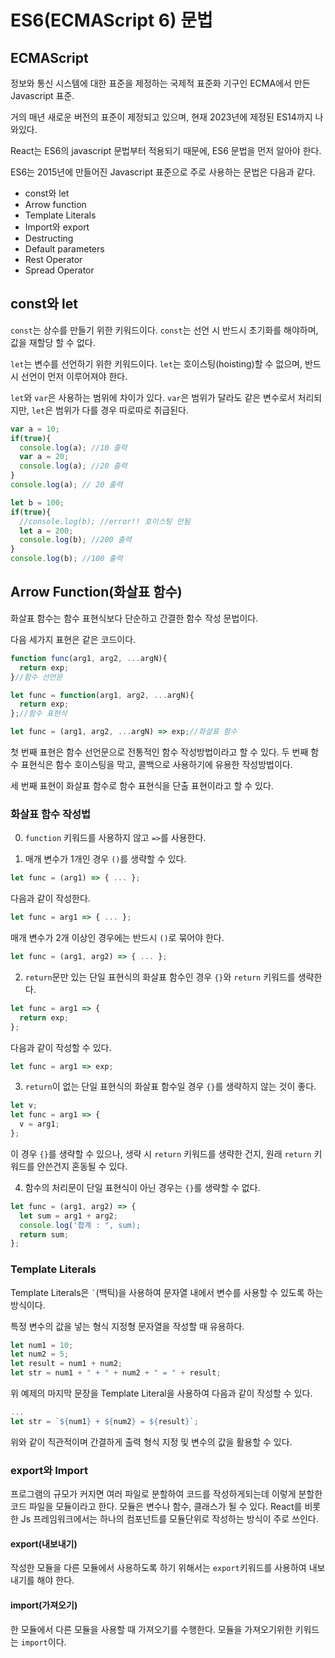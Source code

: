 # ES6(ECMAScript 6) 문법
## ECMAScript
정보와 통신 시스템에 대한 표준을 제정하는 국제적 표준화 기구인 ECMA에서 만든 Javascript 표준.

거의 매년 새로운 버전의 표준이 제정되고 있으며, 현재 2023년에 제정된 ES14까지 나와있다.

React는 ES6의 javascript 문법부터 적용되기 때문에, ES6 문법을 먼저 알아야 한다.

ES6는 2015년에 만들어진 Javascript 표준으로 주로 사용하는 문법은 다음과 같다.
- const와 let
- Arrow function
- Template Literals
- Import와 export
- Destructing
- Default parameters
- Rest Operator
- Spread Operator

## const와 let
``const``는 상수를 만들기 위한 키워드이다. ``const``는 선언 시 반드시 초기화를 해야하며, 값을 재할당 할 수 없다.

``let``는 변수를 선언하기 위한 키워드이다. ``let``는 호이스팅(hoisting)할 수 없으며, 반드시 선언이 먼저 이루어져야 한다.

``let``와 ``var``은 사용하는 범위에 차이가 있다. ``var``은 범위가 달라도 같은 변수로서 처리되지만, ``let``은 범위가 다를 경우 따로따로 취급된다.
```javascript
var a = 10;
if(true){
  console.log(a); //10 출력
  var a = 20;
  console.log(a); //20 출력
}
console.log(a); // 20 출력

let b = 100;
if(true){
  //console.log(b); //error!! 호이스팅 안됨
  let a = 200;
  console.log(b); //200 출력
}
console.log(b); //100 출력
```

## Arrow Function(화살표 함수)
화살표 함수는 함수 표현식보다 단순하고 간결한 함수 작성 문법이다.

다음 세가지 표현은 같은 코드이다.
```javascript
function func(arg1, arg2, ...argN){
  return exp;
}//함수 선언문

let func = function(arg1, arg2, ...argN){
  return exp;
};//함수 표현식

let func = (arg1, arg2, ...argN) => exp;//화살표 함수
```

첫 번째 표현은 함수 선언문으로 전통적인 함수 작성방법이라고 할 수 있다. 두 번째 함수 표현식은 함수 호이스팅을 막고, 콜백으로 사용하기에 유용한 작성방법이다.

세 번째 표현이 화살표 함수로 함수 표현식을 단출 표현이라고 할 수 있다. 

### 화살표 함수 작성법
0. ``function`` 키워드를 사용하지 않고 ``=>``를 사용한다.


1. 매개 변수가 1개인 경우 ``()``를 생략할 수 있다.
```javascript
let func = (arg1) => { ... };
```
다음과 같이 작성한다.
```javascript
let func = arg1 => { ... };
```
매개 변수가 2개 이상인 경우에는 반드시 ``()``로 묶어야 한다.
```javascript
let func = (arg1, arg2) => { ... };
```


2. ``return``문만 있는 단일 표현식의 화살표 함수인 경우 ``{}``와 ``return`` 키워드를 생략한다.
```javascript
let func = arg1 => {
  return exp;
};
```
다음과 같이 작성할 수 있다.
```javascript
let func = arg1 => exp;
```


3. ``return``이 없는 단일 표현식의 화살표 함수일 경우 ``{}``를 생략하지 않는 것이 좋다.
```javascript
let v;
let func = arg1 => {
  v = arg1;
};
```
이 경우 ``{}``를 생략할 수 있으나, 생략 시 ``return`` 키워드를 생략한 건지, 원래 ``return`` 키워드를 안쓴건지 혼동될 수 있다.


4. 함수의 처리문이 단일 표현식이 아닌 경우는 ``{}``를 생략할 수 없다.
```javascript
let func = (arg1, arg2) => {
  let sum = arg1 + arg2;
  console.log('합계 : ", sum);
  return sum;
};
```

### Template Literals
Template Literals은 `` ` ``(백틱)을 사용하여 문자열 내에서 변수를 사용할 수 있도록 하는 방식이다.

특정 변수의 값을 넣는 형식 지정형 문자열을 작성할 때 유용하다.
```javascript
let num1 = 10;
let num2 = 5;
let result = num1 + num2;
let str = num1 + " + " + num2 + " = " + result;
```
위 예제의 마지막 문장을 Template Literal을 사용하여 다음과 같이 작성할 수 있다.
```javascript
...
let str = `${num1} + ${num2} = ${result}`;
```
위와 같이 직관적이며 간결하게 출력 형식 지정 및 변수의 값을 활용할 수 있다.

### export와 Import
프로그램의 규모가 커지면 여러 파일로 분할하여 코드를 작성하게되는데 이렇게 분할한 코드 파일을 모듈이라고 한다. 
모듈은 변수나 함수, 클래스가 될 수 있다. React를 비롯한 Js 프레임워크에서는 하나의 컴포넌트를 모듈단위로 작성하는 방식이 주로 쓰인다.

#### export(내보내기)
작성한 모듈을 다른 모듈에서 사용하도록 하기 위해서는 ``export``키워드를 사용하여 내보내기를 해야 한다.


#### import(가져오기)
한 모듈에서 다른 모듈을 사용할 때 가져오기를 수행한다. 모듈을 가져오기위한 키워드는 ``import``이다.


